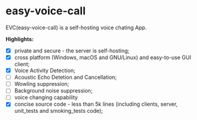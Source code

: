# easy-voice-call
EVC(easy-voice-call) is a self-hosting voice chating App. 

**Highlights:**
- [x] private and secure - the server is self-hosting;
- [x] cross platform (Windows, macOS and GNU/Linux) and easy-to-use GUI client;
- [x] Voice Activity Detection; 
- [ ] Acoustic Echo Detetion and Cancellation; 
- [ ] Wowling suppression;
- [ ] Background noise suppression;
- [ ] voice changing capability
- [x] concise source code - less than 5k lines (including clients, server, unit_tests and smoking_tests code);
